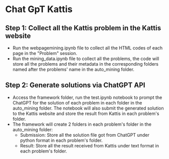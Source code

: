 # Chat GpT Kattis

## Step 1: Collect all the Kattis problem in the Kattis website
- Run the webpagemining.ipynb file to collect all the HTML codes of each page in the "Problem" session.
- Run the mining_data.ipynb file to collect all the problems, the code will store all the problems and their
  metadata in the corresponding folders named after the problems' name in the auto_mining folder.

## Step 2: Generate solutions via ChatGPT API

- Access the framework folder, run the test.ipynb notebook to prompt the ChatGPT for the solution of each problem in each folder in the auto_mining folder.
The notebook will also submit the generated solution to the Kattis website and store the result from Kattis in each problem's folder.
- The framework will create 2 folders in each problem's folder in the auto_mining folder:
  - Submission: Store all the solution file got from ChatGPT under python format in each problem's folder.
  - Result: Store all the result received from Kattis under text format in each problem's folder.
